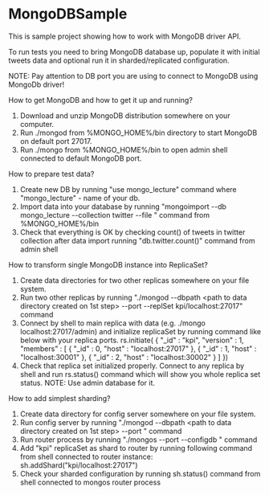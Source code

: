 MongoDBSample
=============

This is sample project showing how to work with MongoDB driver API.

To run tests you need to bring MongoDB database up, populate it with initial tweets data and optional run it in sharded/replicated configuration. 

NOTE: Pay attention to DB port you are using to connect to MongoDB using MongoDb driver!

How to get MongoDB and how to get it up and running?
1) Download and unzip MongoDB distribution somewhere on your computer.
2) Run ./mongod from %MONGO_HOME%/bin directory to start MongoDB on default port 27017.
3) Run ./mongo from %MONGO_HOME%/bin to open admin shell connected to default MongoDB port.

How to prepare test data?
1) Create new DB by running "use mongo_lecture" command where "mongo_lecture" - name of your db.
2) Import data into your database by running "mongoimport --db mongo_lecture --collection twitter --file <path to out_parse.json file from project home>" command from %MONGO_HOME%/bin
3) Check that everything is OK by checking count() of tweets in twitter collection after data import running "db.twitter.count()" command from admin shell

How to transform single MongoDB instance into ReplicaSet?
1) Create data directories for two other replicas somewhere on your file system.
2) Run two other replicas by running "./mongod --dbpath <path to data directory created on 1st step> --port <free port> --replSet kpi/localhost:27017" command
3) Connect by shell to main replica with data (e.g. ./mongo localhost:27017/admin) and initialize replicaSet by running command like below with your replica ports.
rs.initiate(
{
	"_id" : "kpi",
	"version" : 1,
	"members" : [
		{
			"_id" : 0,
			"host" : "localhost:27017"
		},
		{
			"_id" : 1,
			"host" : "localhost:30001"
		},
		{
			"_id" : 2,
			"host" : "localhost:30002"
		}
	]
})
4) Check that replica set initialized properly. Connect to any replica by shell and run rs.status() command which will show you whole replica set status. NOTE: Use admin database for it.

How to add simplest sharding?
1) Create data directory for config server somewhere on your file system.
2) Run config server by running "./mongod --dbpath <path to data directory created on 1st step> --port <free port>" command
3) Run router process by running "./mongos --port <free port> --configdb <config server process url>" command
4) Add "kpi" replicaSet as shard to router by running following command from shell connected to router instance:
sh.addShard("kpi/localhost:27017")
5) Check your sharded configuration by running sh.status() command from shell connected to mongos router process